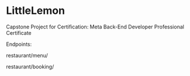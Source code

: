 # LittleLemon

Capstone Project for Certification: Meta Back-End Developer Professional Certificate


Endpoints:


restaurant/menu/

restaurant/booking/
